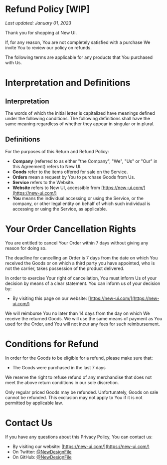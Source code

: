 # Refund Policy [WIP]
*Last updated: January 01, 2023*

Thank you for shopping at New UI.

If, for any reason, You are not completely satisfied with a purchase We invite You to review our policy on refunds.

The following terms are applicable for any products that You purchased with Us.

# Interpretation and Definitions
## Interpretation
The words of which the initial letter is capitalized have meanings defined under the following conditions. The following definitions shall have the same meaning regardless of whether they appear in singular or in plural.

## Definitions
For the purposes of this Return and Refund Policy:

- **Company** (referred to as either "the Company", "We", "Us" or "Our" in this Agreement) refers to New UI.
- **Goods** refer to the items offered for sale on the Service.
- **Orders** mean a request by You to purchase Goods from Us.
- **Service** refers to the Website.
- **Website** refers to New UI, accessible from [https://new-ui.com/](https://new-ui.com/)
- **You** means the individual accessing or using the Service, or the company, or other legal entity on behalf of which such individual is accessing or using the Service, as applicable.

# Your Order Cancellation Rights
You are entitled to cancel Your Order within 7 days without giving any reason for doing so.

The deadline for cancelling an Order is 7 days from the date on which You received the Goods or on which a third party you have appointed, who is not the carrier, takes possession of the product delivered.

In order to exercise Your right of cancellation, You must inform Us of your decision by means of a clear statement. You can inform us of your decision by:

- By visiting this page on our website: [https://new-ui.com/](https://new-ui.com/)

We will reimburse You no later than 14 days from the day on which We receive the returned Goods. We will use the same means of payment as You used for the Order, and You will not incur any fees for such reimbursement.

# Conditions for Refund
In order for the Goods to be eligible for a refund, please make sure that:
- The Goods were purchased in the last 7 days

We reserve the right to refuse refund of any merchandise that does not meet the above return conditions in our sole discretion.

Only regular priced Goods may be refunded. Unfortunately, Goods on sale cannot be refunded. This exclusion may not apply to You if it is not permitted by applicable law.

# Contact Us
If you have any questions about this Privacy Policy, You can contact us:
- By visiting our website: [https://new-ui.com/](https://new-ui.com/)
- On Twitter: [@NewDesignFile](https://twitter.com/NewDesignFile)
- On GitHub: [@NewDesignFile](https://github.com/NewDesignFile)